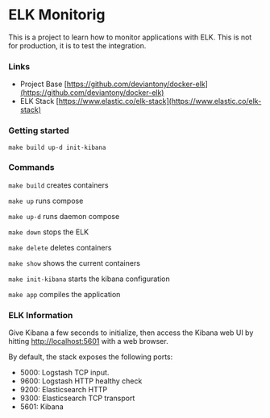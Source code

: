 # ELK Monitorig

This is a project to learn how to monitor applications with ELK.
This is not for production, it is to test the integration.

### Links

- Project Base [https://github.com/deviantony/docker-elk](https://github.com/deviantony/docker-elk)
- ELK Stack [https://www.elastic.co/elk-stack](https://www.elastic.co/elk-stack)

### Getting started

```
make build up-d init-kibana
```

### Commands

`make build` creates containers

`make up` runs compose

`make up-d` runs daemon compose

`make down` stops the ELK

`make delete` deletes containers

`make show` shows the current containers

`make init-kibana` starts the kibana configuration

`make app` compiles the application

### ELK Information

Give Kibana a few seconds to initialize, then access the Kibana web UI by hitting
[http://localhost:5601](http://localhost:5601) with a web browser.

By default, the stack exposes the following ports:
* 5000: Logstash TCP input.
* 9600: Logstash HTTP healthy check
* 9200: Elasticsearch HTTP
* 9300: Elasticsearch TCP transport
* 5601: Kibana
